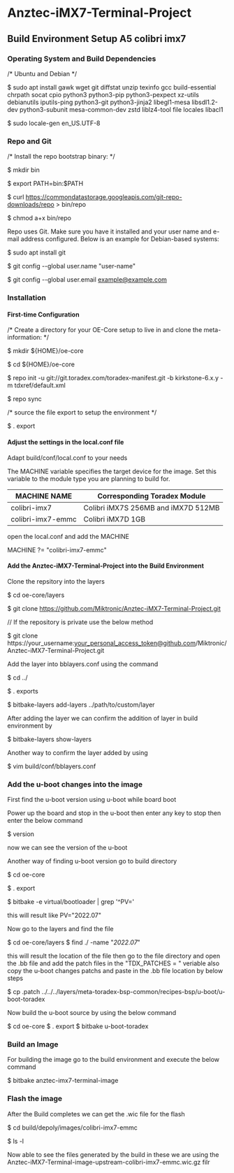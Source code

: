 # Anztec-iMX7-Terminal-Project

## Build Environment Setup A5 colibri imx7

### Operating System and Build Dependencies

/* Ubuntu and Debian */

$ sudo apt install gawk wget git diffstat unzip texinfo gcc build-essential chrpath socat cpio python3 python3-pip python3-pexpect xz-utils debianutils iputils-ping python3-git python3-jinja2 libegl1-mesa libsdl1.2-dev python3-subunit mesa-common-dev zstd liblz4-tool file locales libacl1

$ sudo locale-gen en_US.UTF-8

### Repo and Git

/* Install the repo bootstrap binary: */

$ mkdir bin

$ export PATH=bin:$PATH

$ curl https://commondatastorage.googleapis.com/git-repo-downloads/repo > bin/repo

$ chmod a+x bin/repo

Repo uses Git. Make sure you have it installed and your user name and e-mail address configured.
Below is an example for Debian-based systems:

$ sudo apt install git

$ git config --global user.name "user-name"

$ git config --global user.email <example@example.com>

### Installation

#### First-time Configuration

/* Create a directory for your OE-Core setup to live in and clone the meta-information: */

$ mkdir ${HOME}/oe-core

$ cd ${HOME}/oe-core

$ repo init -u git://git.toradex.com/toradex-manifest.git -b kirkstone-6.x.y -m tdxref/default.xml

$ repo sync

/* source the file export to setup the environment */

$ . export

#### Adjust the settings in the local.conf file

Adapt build/conf/local.conf to your needs

The MACHINE variable specifies the target device for the image. Set this variable to the module type
you are planning to build for.

| MACHINE NAME       | Corresponding Toradex Module            |
|--------------------|-----------------------------------------|
| colibri-imx7       | Colibri iMX7S 256MB and iMX7D 512MB     |
| colibri-imx7-emmc  | Colibri iMX7D 1GB                       |

open the local.conf and add the MACHINE

MACHINE ?= "colibri-imx7-emmc"

#### Add the Anztec-iMX7-Terminal-Project into the Build Environment

Clone the repsitory into the layers

$ cd oe-core/layers

$ git clone https://github.com/Miktronic/Anztec-iMX7-Terminal-Project.git

// If the repository is private use the below method

$ git clone https://your_username:your_personal_access_token@github.com/Miktronic/Anztec-iMX7-Terminal-Project.git

Add the layer into bblayers.conf using the command

$ cd ../

$ . exports

$ bitbake-layers add-layers ../path/to/custom/layer

After adding the layer we can confirm the addition of layer in build environment by

$ bitbake-layers show-layers

Another way to confirm the layer added by using

$ vim build/conf/bblayers.conf

### Add the u-boot changes into the image 

First find the u-boot version using u-boot while board boot

Power up the board and stop in the u-boot then enter any key to stop then enter the below command 

$ version 

now we can see the version of the u-boot 

Another way of finding u-boot version go to build directory 

$ cd oe-core

$ . export

$ bitbake -e virtual/bootloader | grep '^PV='

this will result like PV="2022.07"

Now go to the layers and find the file

$ cd oe-core/layers
$ find ./ -name "*2022.07*"

this will result the location of the file
then go to the file directory and open the .bb file and add the patch files in the "TDX_PATCHES = " veriable
also copy the u-boot changes patchs and paste in the .bb file location by below steps

$ cp <u-boot-changes>.patch ../../../layers/meta-toradex-bsp-common/recipes-bsp/u-boot/u-boot-toradex

Now build the u-boot source by using the below command

$ cd oe-core
$ . export
$ bitbake u-boot-toradex

### Build an Image

For building the image go to the build environment and execute the below command

$ bitbake anztec-imx7-terminal-image

### Flash the image

After the Build completes we can get the .wic file for the flash

$ cd build/depoly/images/colibri-imx7-emmc

$ ls -l

Now able to see the files generated by the build in these we are using the Anztec-iMX7-Terminal-image-upstream-colibri-imx7-emmc.wic.gz filr
